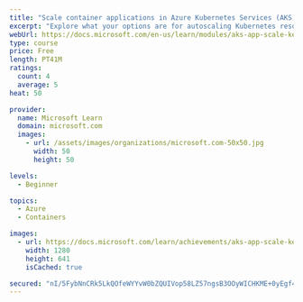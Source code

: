 ```yaml
---
title: "Scale container applications in Azure Kubernetes Services (AKS) using KEDA"
excerpt: "Explore what your options are for autoscaling Kubernetes resources, earning when to use each and the know-how to implement KEDA"
webUrl: https://docs.microsoft.com/en-us/learn/modules/aks-app-scale-keda/
type: course
price: Free
length: PT41M
ratings:
  count: 4
  average: 5
heat: 50

provider:
  name: Microsoft Learn
  domain: microsoft.com
  images:
    - url: /assets/images/organizations/microsoft.com-50x50.jpg
      width: 50
      height: 50

levels:
  - Beginner

topics:
  - Azure
  - Containers

images:
  - url: https://docs.microsoft.com/learn/achievements/aks-app-scale-keda-social.png
    width: 1280
    height: 641
    isCached: true

secured: "nI/5FybNnCRk5LkQOfeWYYvW0bZQUIVop58LZ57ngsB3OOyWICHKME+0yEgf4JCwEh6xVv+tEZtwvut1Q65OA0t9papwZuznh0BdgFlWYErAeofZYoH9TkwiUG9ndqYRn+TzffcPiLAXK9M+fIXPAtnwkYpVqDwpVH1bEJHUMaB+6er0m5SaC/wZs3q8ZsnKzp4TJZgQG/q+cFQitgE4qhjg87maePkUTmexyU5t3seudG5k7l5DXxxaxi7BOY8/NqDXD2ufcHOZuQMzQ8tKfx97W1iGIF9LkmCyHNZFSRFU/0f98ltMrxcl1L0sqgy4UW4Wh2DzKwVYGGUqLyF21gI+8o4qGI+97dOdIwdIaxFKuk+36+2Dpcq/U5vS6iSaUF88BuFEksC8WzZqTRhUbtm4/L5DM3HcpGbd6MY2Ems=;+B27m0NGLRSNOz+Z+u7Mpw=="
---
```


